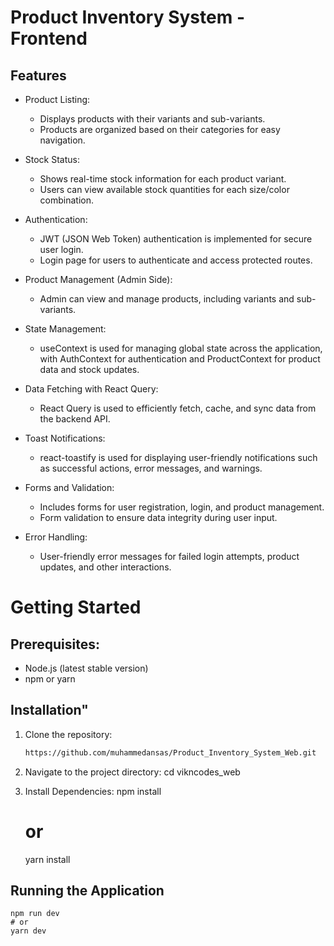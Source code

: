 # Product Inventory System - Frontend

## Features

- Product Listing:
    - Displays products with their variants and sub-variants.
    - Products are organized based on their categories for easy navigation.

- Stock Status:
    - Shows real-time stock information for each product variant.
    - Users can view available stock quantities for each size/color combination.

- Authentication:
    - JWT (JSON Web Token) authentication is implemented for secure user login.
    - Login page for users to authenticate and access protected routes.

- Product Management (Admin Side):
    - Admin can view and manage products, including variants and sub-variants.

- State Management:
    - useContext is used for managing global state across the application, with AuthContext for authentication and ProductContext for product data and stock updates.

- Data Fetching with React Query:
    - React Query is used to efficiently fetch, cache, and sync data from the backend API.

- Toast Notifications:
    - react-toastify is used for displaying user-friendly notifications such as successful actions, error messages, and warnings.

- Forms and Validation:
    - Includes forms for user registration, login, and product management.
    - Form validation to ensure data integrity during user input.

- Error Handling:
    - User-friendly error messages for failed login attempts, product updates, and other interactions.


# Getting Started     

## Prerequisites:

- Node.js (latest stable version)
- npm or yarn

## Installation"

1. Clone the repository:
    ```bash
    https://github.com/muhammedansas/Product_Inventory_System_Web.git

2. Navigate to the project directory:
    cd vikncodes_web

3. Install Dependencies:
    npm install
    # or
    yarn install


## Running the Application
    npm run dev
    # or
    yarn dev
